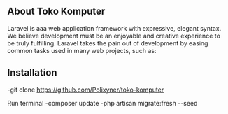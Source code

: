 
## About Toko Komputer

Laravel is aaa web application framework with expressive, elegant syntax. We believe development must be an enjoyable and creative experience to be truly fulfilling. Laravel takes the pain out of development by easing common tasks used in many web projects, such as:

## Installation

-git clone https://github.com/Polixyner/toko-komputer

Run terminal
-composer update
-php artisan migrate:fresh --seed

